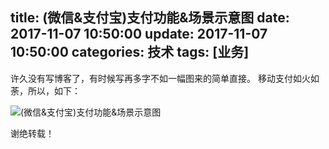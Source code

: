 ﻿title: (微信&支付宝)支付功能&场景示意图
date: 2017-11-07 10:50:00 
update: 2017-11-07 10:50:00
categories: 技术
tags: [业务]
---
许久没有写博客了，有时候写再多字不如一幅图来的简单直接。
移动支付如火如荼，所以，如下：

![(微信&支付宝)支付功能&场景示意图](http://obc3atr48.bkt.clouddn.com/wechat&alipay.png)

谢绝转载！